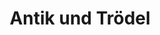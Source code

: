 ---
title: "Antik und Trödel"
url: /rothenburg-ob-der-tauber/antik-und-troedel/
shop: Antiquitäten
---